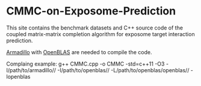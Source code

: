 # CMMC-on-Exposome-Prediction

This site contains the benchmark datasets and C++ source code of the coupled matrix-matrix completion algorithm for exposome target interaction prediction.

[Armadillo](http://arma.sourceforge.net/) with [OpenBLAS](https://www.openblas.net/) are needed to compile the code.

Complaing example:
g++ CMMC.cpp -o CMMC -std=c++11 -O3 -I/path/to/armadillo/<include>/ -I/path/to/openblas/<include>/ -L/path/to/openblas/openblas/<lib>/ -lopenblas